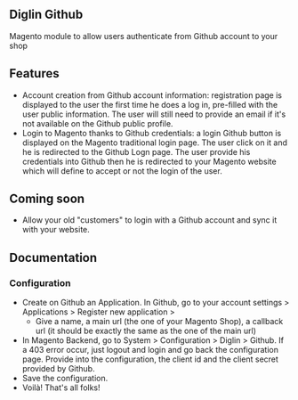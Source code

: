 ## Diglin Github ##
Magento module to allow users authenticate from Github account to your shop

## Features ##

- Account creation from Github account information: registration page is displayed to the user the first time he does a log in, pre-filled with the user public information. The user will still need to provide an email if it's not available on the Github public profile.
- Login to Magento thanks to Github credentials: a login Github button is displayed on the Magento traditional login page. The user click on it and he is redirected to the Github Logn page. The user provide his credentials into Github then he is redirected to your Magento website which will define to accept or not the login of the user.

## Coming soon ##

- Allow your old "customers" to login with a Github account and sync it with your website.

## Documentation ##

### Configuration ###

- Create on Github an Application. In Github, go to your account settings > Applications > Register new application > 
	- Give a name, a main url (the one of your Magento Shop), a callback url (it should be exactly the same as the one of the main url)
- In Magento Backend, go to System > Configuration > Diglin > Github. If a 403 error occur, just logout and login and go back the configuration page. Provide into the configuration, the client id and the client secret provided by Github.
- Save the configuration.
- Voilà! That's all folks!
